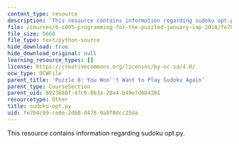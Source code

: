 ```yaml
---
content_type: resource
description: 'This resource contains information regarding sudoku opt.py. '
file: /courses/6-s095-programming-for-the-puzzled-january-iap-2018/fe7b4c09ce0e2db0d4789a8f0dcc25da_sudoku-opt.py
file_size: 5668
file_type: text/python-source
hide_download: true
hide_download_original: null
learning_resource_types: []
license: https://creativecommons.org/licenses/by-nc-sa/4.0/
ocw_type: OCWFile
parent_title: 'Puzzle 8: You Won''t Want to Play Sudoku Again'
parent_type: CourseSection
parent_uid: 8923688f-47c6-0b3a-28e4-b49e7d664281
resourcetype: Other
title: sudoku-opt.py
uid: fe7b4c09-ce0e-2db0-d478-9a8f0dcc25da
---
```

This resource contains information regarding sudoku opt.py. 